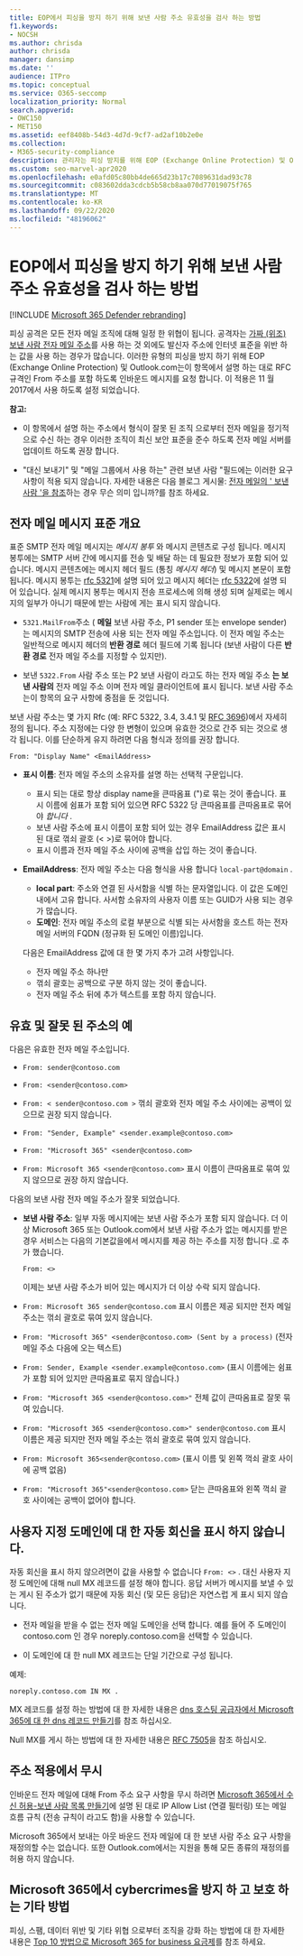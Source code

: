 ```yaml
---
title: EOP에서 피싱을 방지 하기 위해 보낸 사람 주소 유효성을 검사 하는 방법
f1.keywords:
- NOCSH
ms.author: chrisda
author: chrisda
manager: dansimp
ms.date: ''
audience: ITPro
ms.topic: conceptual
ms.service: O365-seccomp
localization_priority: Normal
search.appverid:
- OWC150
- MET150
ms.assetid: eef8408b-54d3-4d7d-9cf7-ad2af10b2e0e
ms.collection:
- M365-security-compliance
description: 관리자는 피싱 방지를 위해 EOP (Exchange Online Protection) 및 Outlook.com에서 수락 하거나 거부 하는 전자 메일 주소 유형에 대해 알아볼 수 있습니다.
ms.custom: seo-marvel-apr2020
ms.openlocfilehash: e0afd05c80bb4de665d23b17c7089631dad93c78
ms.sourcegitcommit: c083602dda3cdcb5b58cb8aa070d77019075f765
ms.translationtype: MT
ms.contentlocale: ko-KR
ms.lasthandoff: 09/22/2020
ms.locfileid: "48196062"
---
```

# <a name="how-eop-validates-the-from-address-to-prevent-phishing"></a>EOP에서 피싱을 방지 하기 위해 보낸 사람 주소 유효성을 검사 하는 방법

[!INCLUDE [Microsoft 365 Defender rebranding](../includes/microsoft-defender-for-office.md)]


피싱 공격은 모든 전자 메일 조직에 대해 일정 한 위협이 됩니다. 공격자는 [가짜 (위조) 보낸 사람 전자 메일 주소](anti-spoofing-protection.md)를 사용 하는 것 외에도 발신자 주소에 인터넷 표준을 위반 하는 값을 사용 하는 경우가 많습니다. 이러한 유형의 피싱을 방지 하기 위해 EOP (Exchange Online Protection) 및 Outlook.com는이 항목에서 설명 하는 대로 RFC 규격인 From 주소를 포함 하도록 인바운드 메시지를 요청 합니다. 이 적용은 11 월 2017에서 사용 하도록 설정 되었습니다.

**참고:**

- 이 항목에서 설명 하는 주소에서 형식이 잘못 된 조직 으로부터 전자 메일을 정기적으로 수신 하는 경우 이러한 조직이 최신 보안 표준을 준수 하도록 전자 메일 서버를 업데이트 하도록 권장 합니다.

- "대신 보내기" 및 "메일 그룹에서 사용 하는" 관련 보낸 사람 "필드에는 이러한 요구 사항이 적용 되지 않습니다. 자세한 내용은 다음 블로그 게시물: [전자 메일의 ' 보낸 사람 '을 참조](https://blogs.msdn.microsoft.com/tzink/2017/06/22/what-do-we-mean-when-we-refer-to-the-sender-of-an-email/)하는 경우 무슨 의미 입니까?를 참조 하세요.

## <a name="an-overview-of-email-message-standards"></a>전자 메일 메시지 표준 개요

표준 SMTP 전자 메일 메시지는 *메시지 봉투* 와 메시지 콘텐츠로 구성 됩니다. 메시지 봉투에는 SMTP 서버 간에 메시지를 전송 및 배달 하는 데 필요한 정보가 포함 되어 있습니다. 메시지 콘텐츠에는 메시지 헤더 필드 (통칭 *메시지 헤더*) 및 메시지 본문이 포함 됩니다. 메시지 봉투는 [rfc 5321](https://tools.ietf.org/html/rfc5321)에 설명 되어 있고 메시지 헤더는 [rfc 5322](https://tools.ietf.org/html/rfc5322)에 설명 되어 있습니다. 실제 메시지 봉투는 메시지 전송 프로세스에 의해 생성 되며 실제로는 메시지의 일부가 아니기 때문에 받는 사람에 게는 표시 되지 않습니다.

- `5321.MailFrom`주소 ( **메일** 보낸 사람 주소, P1 sender 또는 envelope sender)는 메시지의 SMTP 전송에 사용 되는 전자 메일 주소입니다. 이 전자 메일 주소는 일반적으로 메시지 헤더의 **반환 경로** 헤더 필드에 기록 됩니다 (보낸 사람이 다른 **반환 경로** 전자 메일 주소를 지정할 수 있지만).

- 보낸 `5322.From` 사람 주소 또는 P2 보낸 사람이 라고도 하는 전자 메일 주소 **는 보낸 사람의** 전자 메일 주소 이며 전자 메일 클라이언트에 표시 됩니다. 보낸 사람 주소는이 항목의 요구 사항에 중점을 둔 것입니다.

보낸 사람 주소는 몇 가지 Rfc (예: RFC 5322, 3.4, 3.4.1 및 [RFC 3696](https://tools.ietf.org/html/rfc3696))에서 자세히 정의 됩니다. 주소 지정에는 다양 한 변형이 있으며 유효한 것으로 간주 되는 것으로 생각 됩니다. 이를 단순하게 유지 하려면 다음 형식과 정의를 권장 합니다.

`From: "Display Name" <EmailAddress>`

- **표시 이름**: 전자 메일 주소의 소유자를 설명 하는 선택적 구문입니다.

  - 표시 되는 대로 항상 display name을 큰따옴표 (")로 묶는 것이 좋습니다. 표시 이름에 쉼표가 포함 되어 있으면 RFC 5322 당 큰따옴표를 큰따옴표로 묶어야 _합니다_ .
  - 보낸 사람 주소에 표시 이름이 포함 되어 있는 경우 EmailAddress 값은 표시 된 대로 꺾쇠 괄호 (< >)로 묶어야 합니다.
  - 표시 이름과 전자 메일 주소 사이에 공백을 삽입 하는 것이 좋습니다.

- **EmailAddress**: 전자 메일 주소는 다음 형식을 사용 합니다 `local-part@domain` .

  - **local part**: 주소와 연결 된 사서함을 식별 하는 문자열입니다. 이 값은 도메인 내에서 고유 합니다. 사서함 소유자의 사용자 이름 또는 GUID가 사용 되는 경우가 많습니다.
  - **도메인**: 전자 메일 주소의 로컬 부분으로 식별 되는 사서함을 호스트 하는 전자 메일 서버의 FQDN (정규화 된 도메인 이름)입니다.

  다음은 EmailAddress 값에 대 한 몇 가지 추가 고려 사항입니다.

  - 전자 메일 주소 하나만
  - 꺾쇠 괄호는 공백으로 구분 하지 않는 것이 좋습니다.
  - 전자 메일 주소 뒤에 추가 텍스트를 포함 하지 않습니다.

## <a name="examples-of-valid-and-invalid-from-addresses"></a>유효 및 잘못 된 주소의 예

다음은 유효한 전자 메일 주소입니다.

- `From: sender@contoso.com`

- `From: <sender@contoso.com>`

- `From: < sender@contoso.com >` 꺾쇠 괄호와 전자 메일 주소 사이에는 공백이 있으므로 권장 되지 않습니다.

- `From: "Sender, Example" <sender.example@contoso.com>`

- `From: "Microsoft 365" <sender@contoso.com>`

- `From: Microsoft 365 <sender@contoso.com>` 표시 이름이 큰따옴표로 묶여 있지 않으므로 권장 하지 않습니다.

다음의 보낸 사람 전자 메일 주소가 잘못 되었습니다.

- **보낸 사람 주소**: 일부 자동 메시지에는 보낸 사람 주소가 포함 되지 않습니다. 더 이상 Microsoft 365 또는 Outlook.com에서 보낸 사람 주소가 없는 메시지를 받은 경우 서비스는 다음의 기본값을에서 메시지를 제공 하는 주소를 지정 합니다 .로 추가 했습니다.

  `From: <>`

  이제는 보낸 사람 주소가 비어 있는 메시지가 더 이상 수락 되지 않습니다.

- `From: Microsoft 365 sender@contoso.com` 표시 이름은 제공 되지만 전자 메일 주소는 꺾쇠 괄호로 묶여 있지 않습니다.

- `From: "Microsoft 365" <sender@contoso.com> (Sent by a process)` (전자 메일 주소 다음에 오는 텍스트)

- `From: Sender, Example <sender.example@contoso.com>` (표시 이름에는 쉼표가 포함 되어 있지만 큰따옴표로 묶지 않습니다.)

- `From: "Microsoft 365 <sender@contoso.com>"` 전체 값이 큰따옴표로 잘못 묶여 있습니다.

- `From: "Microsoft 365 <sender@contoso.com>" sender@contoso.com` 표시 이름은 제공 되지만 전자 메일 주소는 꺾쇠 괄호로 묶여 있지 않습니다.

- `From: Microsoft 365<sender@contoso.com>` (표시 이름 및 왼쪽 꺽쇠 괄호 사이에 공백 없음)

- `From: "Microsoft 365"<sender@contoso.com>` 닫는 큰따옴표와 왼쪽 꺽쇠 괄호 사이에는 공백이 없어야 합니다.

## <a name="suppress-auto-replies-to-your-custom-domain"></a>사용자 지정 도메인에 대 한 자동 회신을 표시 하지 않습니다.

자동 회신을 표시 하지 않으려면이 값을 사용할 수 없습니다 `From: <>` . 대신 사용자 지정 도메인에 대해 null MX 레코드를 설정 해야 합니다. 응답 서버가 메시지를 보낼 수 있는 게시 된 주소가 없기 때문에 자동 회신 (및 모든 응답)은 자연스럽 게 표시 되지 않습니다.

- 전자 메일을 받을 수 없는 전자 메일 도메인을 선택 합니다. 예를 들어 주 도메인이 contoso.com 인 경우 noreply.contoso.com을 선택할 수 있습니다.

- 이 도메인에 대 한 null MX 레코드는 단일 기간으로 구성 됩니다.

예제:

```text
noreply.contoso.com IN MX .
```

MX 레코드를 설정 하는 방법에 대 한 자세한 내용은 [dns 호스팅 공급자에서 Microsoft 365에 대 한 dns 레코드 만들기](../../admin/get-help-with-domains/create-dns-records-at-any-dns-hosting-provider.md)를 참조 하십시오.

Null MX를 게시 하는 방법에 대 한 자세한 내용은 [RFC 7505](https://tools.ietf.org/html/rfc7505)을 참조 하십시오.

## <a name="override-from-address-enforcement"></a>주소 적용에서 무시

인바운드 전자 메일에 대해 From 주소 요구 사항을 무시 하려면 [Microsoft 365에서 수신 허용-보낸 사람 목록 만들기](create-safe-sender-lists-in-office-365.md)에 설명 된 대로 IP Allow List (연결 필터링) 또는 메일 흐름 규칙 (전송 규칙이 라고도 함)을 사용할 수 있습니다.

Microsoft 365에서 보내는 아웃 바운드 전자 메일에 대 한 보낸 사람 주소 요구 사항을 재정의할 수는 없습니다. 또한 Outlook.com에서는 지원을 통해 모든 종류의 재정의를 허용 하지 않습니다.

## <a name="other-ways-to-prevent-and-protect-against-cybercrimes-in-microsoft-365"></a>Microsoft 365에서 cybercrimes을 방지 하 고 보호 하는 기타 방법

피싱, 스팸, 데이터 위반 및 기타 위협 으로부터 조직을 강화 하는 방법에 대 한 자세한 내용은 [Top 10 방법으로 Microsoft 365 for business 요금제](../../admin/security-and-compliance/secure-your-business-data.md)를 참조 하세요.
